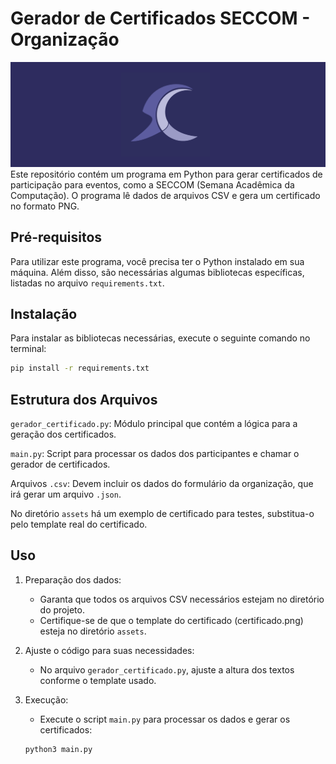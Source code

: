 # Gerador de Certificados SECCOM - Organização

![logo seccom](assets/seccom2.png)
Este repositório contém um programa em Python para gerar certificados de participação para eventos, como a SECCOM (Semana Acadêmica da Computação). O programa lê dados de arquivos CSV e gera um certificado no formato PNG.

## Pré-requisitos
Para utilizar este programa, você precisa ter o Python instalado em sua máquina. Além disso, são necessárias algumas bibliotecas específicas, listadas no arquivo `requirements.txt`.

## Instalação
Para instalar as bibliotecas necessárias, execute o seguinte comando no terminal:

   ```sh
   pip install -r requirements.txt

   ```


## Estrutura dos Arquivos
`gerador_certificado.py`: Módulo principal que contém a lógica para a geração dos certificados.

`main.py`: Script para processar os dados dos participantes e chamar o 
gerador de certificados.

Arquivos `.csv`: Devem incluir os dados do formulário da organização, que irá gerar um arquivo `.json`.

No diretório `assets` há um exemplo de certificado para testes, substitua-o pelo template real do certificado.



## Uso
1. Preparação dos dados:
    * Garanta que todos os arquivos CSV necessários estejam no diretório do projeto. 
    * Certifique-se de que o template do certificado (certificado.png) esteja no diretório `assets`.
    
2. Ajuste o código para suas necessidades:
   * No arquivo `gerador_certificado.py`, ajuste a altura dos textos conforme o template usado.

5. Execução:
    * Execute o script `main.py` para processar os dados e gerar os certificados:

    ```sh
    python3 main.py

    ```
